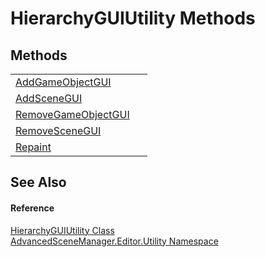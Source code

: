 # HierarchyGUIUtility Methods




## Methods
<table>
<tr>
<td><a href="M_AdvancedSceneManager_Editor_Utility_HierarchyGUIUtility_AddGameObjectGUI.md">AddGameObjectGUI</a></td>
<td> </td></tr>
<tr>
<td><a href="M_AdvancedSceneManager_Editor_Utility_HierarchyGUIUtility_AddSceneGUI.md">AddSceneGUI</a></td>
<td> </td></tr>
<tr>
<td><a href="M_AdvancedSceneManager_Editor_Utility_HierarchyGUIUtility_RemoveGameObjectGUI.md">RemoveGameObjectGUI</a></td>
<td> </td></tr>
<tr>
<td><a href="M_AdvancedSceneManager_Editor_Utility_HierarchyGUIUtility_RemoveSceneGUI.md">RemoveSceneGUI</a></td>
<td> </td></tr>
<tr>
<td><a href="M_AdvancedSceneManager_Editor_Utility_HierarchyGUIUtility_Repaint.md">Repaint</a></td>
<td> </td></tr>
</table>

## See Also


#### Reference
<a href="T_AdvancedSceneManager_Editor_Utility_HierarchyGUIUtility.md">HierarchyGUIUtility Class</a>  
<a href="N_AdvancedSceneManager_Editor_Utility.md">AdvancedSceneManager.Editor.Utility Namespace</a>  
